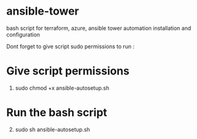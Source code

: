 # ansible-tower
bash script for terraform, azure, ansible tower automation installation and configuration

Dont forget to give script sudo permissions to run :

# Give script permissions
1. sudo chmod +x ansible-autosetup.sh
# Run  the bash script
2. sudo sh ansible-autosetup.sh
